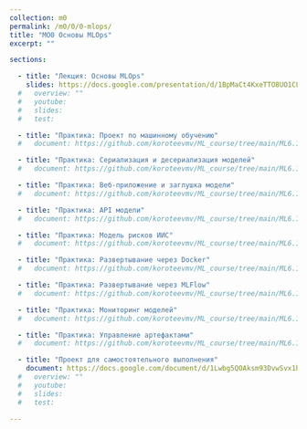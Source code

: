 ```yaml
---
collection: m0
permalink: /m0/0/0-mlops/
title: "MO0 Основы MLOps"
excerpt: ""

sections:

  - title: "Лекция: Основы MLOps" 
    slides: https://docs.google.com/presentation/d/1BpMaCt4KxeTTO8UO1CL-IoQ3-FbFtMBh8KMI_yp_xDg/edit?usp=sharing
  #   overview: ""
  #   youtube:
  #   slides: 
  #   test:

  - title: "Практика: Проект по машинному обучению" 
  #   document: https://github.com/koroteevmv/ML_course/tree/main/ML6.1_clustering

  - title: "Практика: Сериализация и десериализация моделей" 
  #   document: https://github.com/koroteevmv/ML_course/tree/main/ML6.1_clustering

  - title: "Практика: Веб-приложение и заглушка модели" 
  #   document: https://github.com/koroteevmv/ML_course/tree/main/ML6.1_clustering

  - title: "Практика: API модели" 
  #   document: https://github.com/koroteevmv/ML_course/tree/main/ML6.1_clustering

  - title: "Практика: Модель рисков ИИС" 
  #   document: https://github.com/koroteevmv/ML_course/tree/main/ML6.1_clustering

  - title: "Практика: Развертывание через Docker" 
  #   document: https://github.com/koroteevmv/ML_course/tree/main/ML6.1_clustering

  - title: "Практика: Развертывание через MLFlow" 
  #   document: https://github.com/koroteevmv/ML_course/tree/main/ML6.1_clustering

  - title: "Практика: Мониторинг моделей" 
  #   document: https://github.com/koroteevmv/ML_course/tree/main/ML6.1_clustering

  - title: "Практика: Управление артефактами" 
  #   document: https://github.com/koroteevmv/ML_course/tree/main/ML6.1_clustering

  - title: "Проект для самостоятельного выполнения" 
    document: https://docs.google.com/document/d/1Lwbg5QOAksm93DvwSvx1htb5mt70XUi7fI1c4_3Ch_I/edit?usp=sharing
  #   overview: ""
  #   youtube:
  #   slides:
  #   test:

---
```


